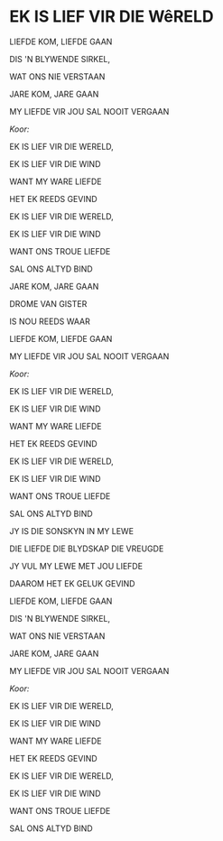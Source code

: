 # EK IS LIEF VIR DIE WêRELD

LIEFDE KOM, LIEFDE GAAN

DIS 'N BLYWENDE SIRKEL,

WAT ONS NIE VERSTAAN

JARE KOM, JARE GAAN

MY LIEFDE VIR JOU SAL NOOIT VERGAAN


_Koor:_

EK IS LIEF VIR DIE WERELD,

EK IS LIEF VIR DIE WIND

WANT MY WARE LIEFDE

HET EK REEDS GEVIND

EK IS LIEF VIR DIE WERELD,

EK IS LIEF VIR DIE WIND

WANT ONS TROUE LIEFDE

SAL ONS ALTYD BIND


JARE KOM, JARE GAAN

DROME VAN GISTER

IS NOU REEDS WAAR

LIEFDE KOM, LIEFDE GAAN

MY LIEFDE VIR JOU SAL NOOIT VERGAAN


_Koor:_

EK IS LIEF VIR DIE WERELD,

EK IS LIEF VIR DIE WIND

WANT MY WARE LIEFDE

HET EK REEDS GEVIND

EK IS LIEF VIR DIE WERELD,

EK IS LIEF VIR DIE WIND

WANT ONS TROUE LIEFDE

SAL ONS ALTYD BIND


JY IS DIE SONSKYN IN MY LEWE

DIE LIEFDE DIE BLYDSKAP DIE VREUGDE

JY VUL MY LEWE MET JOU LIEFDE

DAAROM HET EK GELUK GEVIND


LIEFDE KOM, LIEFDE GAAN

DIS 'N BLYWENDE SIRKEL,

WAT ONS NIE VERSTAAN

JARE KOM, JARE GAAN

MY LIEFDE VIR JOU SAL NOOIT VERGAAN


_Koor:_

EK IS LIEF VIR DIE WERELD,

EK IS LIEF VIR DIE WIND

WANT MY WARE LIEFDE

HET EK REEDS GEVIND

EK IS LIEF VIR DIE WERELD,

EK IS LIEF VIR DIE WIND

WANT ONS TROUE LIEFDE

SAL ONS ALTYD BIND

